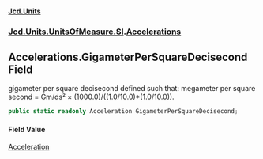 #### [Jcd.Units](index 'index')
### [Jcd.Units.UnitsOfMeasure.SI](Jcd.Units.UnitsOfMeasure.SI 'Jcd.Units.UnitsOfMeasure.SI').[Accelerations](Accelerations 'Jcd.Units.UnitsOfMeasure.SI.Accelerations')

## Accelerations.GigameterPerSquareDecisecond Field

gigameter per square decisecond defined such that: megameter per square second = Gm/ds² ×
(1000.0)/((1.0/10.0)*(1.0/10.0)).

```csharp
public static readonly Acceleration GigameterPerSquareDecisecond;
```

#### Field Value
[Acceleration](Acceleration 'Jcd.Units.UnitTypes.Acceleration')